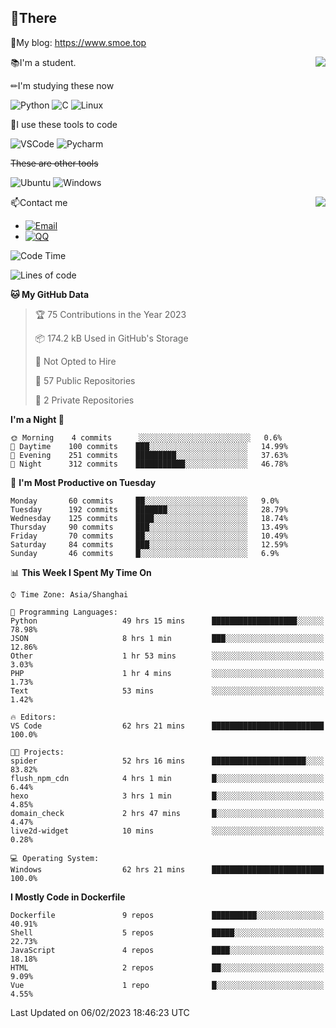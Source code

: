 
## 👏There

📰My blog: https://www.smoe.top

<img align="right" src="https://github-readme-stats.vercel.app/api/top-langs/?username=AkashiCoin"/>


📚I'm a student.

✏I'm studying these now

![Python](https://img.shields.io/badge/-Python-blue?style=flat-square&logo=Python&logoColor=fff)
![C](https://img.shields.io/badge/-C-585858?style=flat-square&logo=C&logoColor=fff)
![Linux](https://img.shields.io/badge/-Linux-black?style=flat-square&logo=Linux&logoColor=fff)

🔨I use these tools to code

![VSCode](https://img.shields.io/badge/-VSCode-blue?style=flat-square&logo=visualstudiocode&logoColor=fff)
![Pycharm](https://img.shields.io/badge/-Pycharm-green?style=flat-square&logo=pycharm&logoColor=fff)

 ~~These are other tools~~

![Ubuntu](https://img.shields.io/badge/-Ubuntu-orange?style=flat-square&logo=Ubuntu&logoColor=fff)
![Windows](https://img.shields.io/badge/-Windows-blue?style=flat-square&logo=Windows&logoColor=fff)

<img align="right" src="https://github-readme-stats.vercel.app/api?username=AkashiCoin" />


📫Contact me

* [![Email](https://img.shields.io/badge/Email-l1040186796@gmail.com-1?style=social&logoColor=fff)](mailto:l1040186796@gmail.com)
* [![QQ](https://img.shields.io/badge/QQ-1040186796-1?style=social&logoColor=fff)](tencent://AddContact/?fromId=45&fromSubId=1&subcmd=all&uin=1040186796&website=www.oicqzone.com)

<!--START_SECTION:waka-->
![Code Time](http://img.shields.io/badge/Code%20Time-559%20hrs%2043%20mins-blue)

![Lines of code](https://img.shields.io/badge/From%20Hello%20World%20I%27ve%20Written-105%20Thousand%20lines%20of%20code-blue)

**🐱 My GitHub Data** 

> 🏆 75 Contributions in the Year 2023
 > 
> 📦 174.2 kB Used in GitHub's Storage 
 > 
> 🚫 Not Opted to Hire
 > 
> 📜 57 Public Repositories 
 > 
> 🔑 2 Private Repositories  
 > 
**I'm a Night 🦉** 

```text
🌞 Morning    4 commits      ░░░░░░░░░░░░░░░░░░░░░░░░░   0.6% 
🌆 Daytime    100 commits    ███░░░░░░░░░░░░░░░░░░░░░░   14.99% 
🌃 Evening    251 commits    █████████░░░░░░░░░░░░░░░░   37.63% 
🌙 Night      312 commits    ███████████░░░░░░░░░░░░░░   46.78%

```
📅 **I'm Most Productive on Tuesday** 

```text
Monday       60 commits     ██░░░░░░░░░░░░░░░░░░░░░░░   9.0% 
Tuesday      192 commits    ███████░░░░░░░░░░░░░░░░░░   28.79% 
Wednesday    125 commits    ████░░░░░░░░░░░░░░░░░░░░░   18.74% 
Thursday     90 commits     ███░░░░░░░░░░░░░░░░░░░░░░   13.49% 
Friday       70 commits     ██░░░░░░░░░░░░░░░░░░░░░░░   10.49% 
Saturday     84 commits     ███░░░░░░░░░░░░░░░░░░░░░░   12.59% 
Sunday       46 commits     █░░░░░░░░░░░░░░░░░░░░░░░░   6.9%

```


📊 **This Week I Spent My Time On** 

```text
⌚︎ Time Zone: Asia/Shanghai

💬 Programming Languages: 
Python                   49 hrs 15 mins      ███████████████████░░░░░░   78.98% 
JSON                     8 hrs 1 min         ███░░░░░░░░░░░░░░░░░░░░░░   12.86% 
Other                    1 hr 53 mins        ░░░░░░░░░░░░░░░░░░░░░░░░░   3.03% 
PHP                      1 hr 4 mins         ░░░░░░░░░░░░░░░░░░░░░░░░░   1.73% 
Text                     53 mins             ░░░░░░░░░░░░░░░░░░░░░░░░░   1.42%

🔥 Editors: 
VS Code                  62 hrs 21 mins      █████████████████████████   100.0%

🐱‍💻 Projects: 
spider                   52 hrs 16 mins      █████████████████████░░░░   83.82% 
flush_npm_cdn            4 hrs 1 min         █░░░░░░░░░░░░░░░░░░░░░░░░   6.44% 
hexo                     3 hrs 1 min         █░░░░░░░░░░░░░░░░░░░░░░░░   4.85% 
domain_check             2 hrs 47 mins       █░░░░░░░░░░░░░░░░░░░░░░░░   4.47% 
live2d-widget            10 mins             ░░░░░░░░░░░░░░░░░░░░░░░░░   0.28%

💻 Operating System: 
Windows                  62 hrs 21 mins      █████████████████████████   100.0%

```

**I Mostly Code in Dockerfile** 

```text
Dockerfile               9 repos             ██████████░░░░░░░░░░░░░░░   40.91% 
Shell                    5 repos             █████░░░░░░░░░░░░░░░░░░░░   22.73% 
JavaScript               4 repos             ████░░░░░░░░░░░░░░░░░░░░░   18.18% 
HTML                     2 repos             ██░░░░░░░░░░░░░░░░░░░░░░░   9.09% 
Vue                      1 repo              █░░░░░░░░░░░░░░░░░░░░░░░░   4.55%

```



 Last Updated on 06/02/2023 18:46:23 UTC
<!--END_SECTION:waka-->
